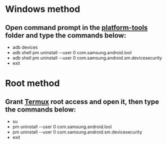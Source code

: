# Windows method

## Open command prompt in the [platform-tools](https://developer.android.com/tools/releases/platform-tools) folder and type the commands below:

- adb devices
- adb shell pm uninstall --user 0 com.samsung.android.lool
- adb shell pm uninstall --user 0 com.samsung.android.sm.devicesecurity
- exit


# Root method

## Grant [Termux](https://github.com/termux/termux-app/releases) root access and open it, then type the commands below:

- su
- pm uninstall --user 0 com.samsung.android.lool
- pm uninstall --user 0 com.samsung.android.sm.devicesecurity
- exit
